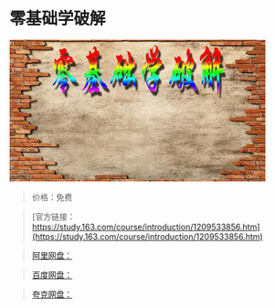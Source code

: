 # 零基础学破解

![img](../../../assets/study163/free/e4385996dc054ffcbe6e58a95734fe34.jpg)

> 价格：免费

> [官方链接：https://study.163.com/course/introduction/1209533856.htm](https://study.163.com/course/introduction/1209533856.htm)

> [阿里网盘：]()

> [百度网盘：]()

> [夸克网盘：]()
